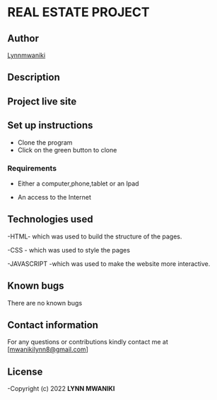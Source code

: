 # REAL ESTATE PROJECT
## Author
[Lynnmwaniki](https://github.com/Lynnmwaniki/real-estate-project)


## Description


## Project live site


## Set up instructions
* Clone the program
* Click on the green button to clone
### Requirements

* Either a computer,phone,tablet or an Ipad

* An access to the Internet

## Technologies used
<p>-HTML- which was used to build the structure of the pages.</p>
<p>-CSS  - which was used to style the pages</p>
<p>-JAVASCRIPT -which was used to make the website more interactive.</p>


## Known bugs
There are no known bugs

## Contact information
For any questions or contributions kindly contact me at [mwanikilynn8@gmail.com]

## License
-Copyright (c) 2022 **LYNN MWANIKI**